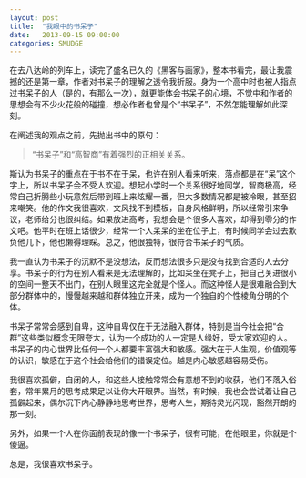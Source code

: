 ```yaml
---
layout: post
title:  "我眼中的书呆子"
date:   2013-09-15 09:00:00
categories: SMUDGE
---
```


在去八达岭的列车上，读完了盛名已久的《黑客与画家》，整本书看完，最让我震撼的还是第一章，作者对书呆子的理解之透令我折服。身为一个高中时也被人指点过书呆子的人（是的，有那么一次），就更能体会书呆子的心境，不觉中和作者的思想会有不少火花般的碰撞，想必作者也曾是个“书呆子”，不然怎能理解如此深刻。



在阐述我的观点之前，先抛出书中的原句：



> “书呆子”和“高智商”有着强烈的正相关关系。



斯认为书呆子的重点在于书不在于呆，也许在别人看来听来，落点都是在“呆”这个字上，所以书呆子会不受人欢迎。想起小学时一个关系很好地同学，智商极高，经常自己折腾些小玩意然后带到班上来炫耀一番，但大多数情况都是被冷眼，甚至招来嘲笑。他的作文我很喜欢，文风找不到模板，自身风格鲜明，所以经常引来争议，老师给分也很纠结。如果放进高考，我想会是个很多人喜欢，却得到零分的作文吧。他平时在班上话很少，经常一个人呆呆的坐在位子上，有时候同学会过去欺负他几下，他也懒得理睬。总之，他很独特，很符合书呆子的气质。



我一直认为书呆子的沉默不是没想法，反而想法很多只是没有找到合适的人去分享。书呆子的行为在别人看来是无法理解的，比如呆坐在凳子上，把自己关进很小的空间一整天不出门，在别人眼里这完全就是个怪人。而这种怪人是很难融合到大部分群体中的，慢慢越来越和群体独立开来，成为一个独自的个性棱角分明的个体。



书呆子常常会感到自卑，这种自卑仅在于无法融入群体，特别是当今社会把“合群”这些类似概念无限夸大，认为一个成功的人一定是人缘好，受大家欢迎的人。书呆子的内心世界比任何一个人都要丰富强大和敏感。强大在于人生观，价值观等的认识，敏感在于这个社会给他们的错误定位。越是内心敏感越容易受伤。



我很喜欢孤僻，自闭的人，和这些人接触常常会有意想不到的收获，他们不落入俗套，常年累月的思考成果足以让你大开眼界。当然，有时候，我也会尝试着让自己孤僻起来，偶尔沉下内心静静地思考世界，思考人生，期待灵光闪现，豁然开朗的那一刻。



另外，如果一个人在你面前表现的像一个书呆子，很有可能，在他眼里，你就是个傻逼。



总是，我很喜欢书呆子。